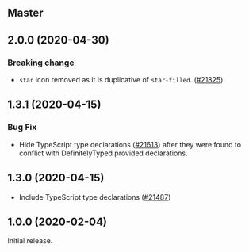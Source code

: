 ## Master

## 2.0.0 (2020-04-30)

### Breaking change

-   `star` icon removed as it is duplicative of `star-filled`. ([#21825](https://github.com/WordPress/gutenberg/pull/21825))

## 1.3.1 (2020-04-15)

### Bug Fix

-   Hide TypeScript type declarations ([#21613](https://github.com/WordPress/gutenberg/pull/21613))
    after they were found to conflict with DefinitelyTyped provided declarations.

## 1.3.0 (2020-04-15)

-   Include TypeScript type declarations ([#21487](https://github.com/WordPress/gutenberg/pull/21487))

## 1.0.0 (2020-02-04)

Initial release.

